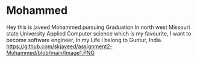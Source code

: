 # Mohammed
Hey this is javeed Mohammed pursuing Graduation In north west Missouri state University Applied Computer science which is my favourite, I want to become software engineer, In my Life I belong to Guntur, India.
https://github.com/skjaveed/assignment2-Mohammed/blob/main/Image1.PNG